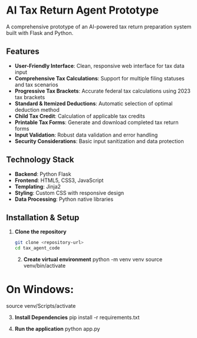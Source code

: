 # AI Tax Return Agent Prototype

A comprehensive prototype of an AI-powered tax return preparation system built with Flask and Python.

## Features

- **User-Friendly Interface**: Clean, responsive web interface for tax data input
- **Comprehensive Tax Calculations**: Support for multiple filing statuses and tax scenarios
- **Progressive Tax Brackets**: Accurate federal tax calculations using 2023 tax brackets
- **Standard & Itemized Deductions**: Automatic selection of optimal deduction method
- **Child Tax Credit**: Calculation of applicable tax credits
- **Printable Tax Forms**: Generate and download completed tax return forms
- **Input Validation**: Robust data validation and error handling
- **Security Considerations**: Basic input sanitization and data protection

## Technology Stack

- **Backend**: Python Flask
- **Frontend**: HTML5, CSS3, JavaScript
- **Templating**: Jinja2
- **Styling**: Custom CSS with responsive design
- **Data Processing**: Python native libraries

## Installation & Setup

1. **Clone the repository**
   ```bash
   git clone <repository-url>
   cd tax_agent_code
   ```
   2. **Create virtual environment**
python -m venv venv
source venv/bin/activate 

# On Windows: 
source venv/Scripts/activate

   3. **Install Dependencies**
   pip install -r requirements.txt

4. **Run the application**
python app.py